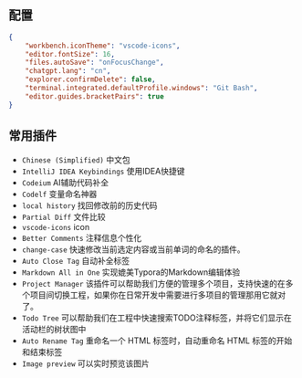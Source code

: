 ## 配置
```json
{
    "workbench.iconTheme": "vscode-icons",
    "editor.fontSize": 16,
    "files.autoSave": "onFocusChange",
    "chatgpt.lang": "cn",
    "explorer.confirmDelete": false,
    "terminal.integrated.defaultProfile.windows": "Git Bash",
    "editor.guides.bracketPairs": true
}
```

## 常用插件
- `Chinese (Simplified)` 中文包
- `IntelliJ IDEA Keybindings` 使用IDEA快捷键
- `Codeium` AI辅助代码补全
- `Codelf` 变量命名神器
- `local history` 找回修改前的历史代码
- `Partial Diff` 文件比较
- `vscode-icons` icon
- `Better Comments` 注释信息个性化
- `change-case` 快速修改当前选定内容或当前单词的命名的插件。
- `Auto Close Tag` 自动补全标签
- `Markdown All in One` 实现媲美Typora的Markdown编辑体验
- `Project Manager` 该插件可以帮助我们方便的管理多个项目，支持快速的在多个项目间切换工程，如果你在日常开发中需要进行多项目的管理那用它就对了。
- `Todo Tree` 可以帮助我们在工程中快速搜索TODO注释标签，并将它们显示在活动栏的树状图中
- `Auto Rename Tag` 重命名一个 HTML 标签时，自动重命名 HTML 标签的开始和结束标签
- `Image preview` 可以实时预览该图片